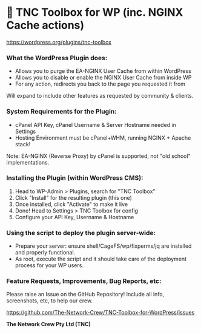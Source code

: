 # 🐆 TNC Toolbox for WP (inc. NGINX Cache actions)

https://wordpress.org/plugins/tnc-toolbox

### What the WordPress Plugin does:

- Allows you to purge the EA-NGINX User Cache from within WordPress
- Allows you to disable or enable the NGINX User Cache from inside WP
- For any action, redirects you back to the page you requested it from

Will expand to include other features as requested by community & clients.

### System Requirements for the Plugin:

- cPanel API Key, cPanel Username & Server Hostname needed in Settings
- Hosting Environment must be cPanel+WHM, running NGINX + Apache stack!

Note: EA-NGINX (Reverse Proxy) by cPanel is supported, not "old school" implementations.

### Installing the Plugin (within WordPress CMS):

1. Head to WP-Admin > Plugins, search for "TNC Toolbox"
2. Click "Install" for the resulting plugin (this one)
3. Once installed, click "Activate" to make it live
4. Done! Head to Settings > TNC Toolbox for config
5. Configure your API Key, Username & Hostname

### Using the script to deploy the plugin server-wide:

- Prepare your server: ensure shell/CageFS/wp/fixperms/jq are installed and properly functional.
- As root, execute the script and it should take care of the deployment process for your WP users.

### Feature Requests, Improvements, Bug Reports, etc:

Please raise an Issue on the GitHub Repository! Include all info, screenshots, etc, to help our crew.

https://github.com/The-Network-Crew/TNC-Toolbox-for-WordPress/issues

**The Network Crew Pty Ltd (TNC)**
